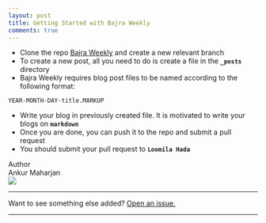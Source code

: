 ```yaml
---
layout: post
title: Getting Started with Bajra Weekly
comments: true
---
```



- Clone the repo <a href="https://github.com/bajratech/bajratech.github.io.git" target="_blank">Bajra Weekly</a> and create a new relevant branch
- To create a new post, all you need to do is create a file in the **`_posts`** directory
- Bajra Weekly requires blog post files to be named according to the following format:
```
YEAR-MONTH-DAY-title.MARKUP
```
- Write your blog in previously created file. It is motivated to write your blogs on **`markdown`**
- Once you are done, you can push it to the repo and submit a pull request
- You should submit your pull request to **`Loomila Hada`**	

<div class="author">
  <div>
    <span class="title">Author</span><br/>
    <span class="name">Ankur Maharjan</span>

  </div>
  <div>
    <img src="{{site.baseurl}}/public/images/author/ankur.jpg">
  </div>

</div>

<div class="clear"></div>

-----

Want to see something else added? <a href="https://github.com/poole/poole/issues/new">Open an issue.</a>

-----

